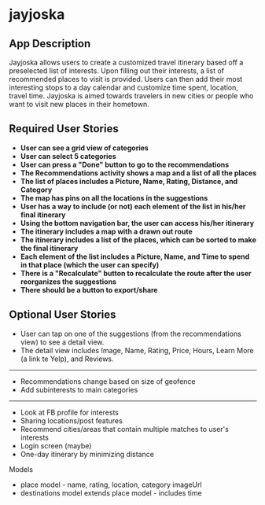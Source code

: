 # jayjoska

## App Description
Jayjoska allows users to create a customized travel itinerary based off a preselected list of interests. Upon filling out their interests, a list of recommended places to visit is provided. Users can then add their most interesting stops to a day calendar and customize time spent, location, travel time. Jayjoska is aimed towards travelers in new cities or people who want to visit new places in their hometown.


##  Required User Stories
* **User can see a grid view of categories** 
* **User can select 5 categories**
* **User can press a "Done" button to go to the recommendations**
* **The Recommendations activity shows a map and a list of all the places**
* **The list of places includes a Picture, Name, Rating, Distance, and Category**
* **The map has pins on all the locations in the suggestions**
* **User has a way to include (or not) each element of the list in his/her final itinerary**
* **Using the bottom navigation bar, the user can access his/her itinerary**
* **The itinerary includes a map with a drawn out route**
* **The itinerary includes a list of the places, which can be sorted to make the final itinerary**
* **Each element of the list includes a Picture, Name, and Time to spend in that place (which the user can specify)**
* **There is a "Recalculate" button to recalculate the route after the user reorganizes the suggestions**
* **There should be a button to export/share**

## Optional User Stories
* User can tap on one of the suggestions (from the recommendations view) to see a detail view.
* The detail view includes Image, Name, Rating, Price, Hours, Learn More (a link te Yelp), and Reviews.
------------
* Recommendations change based on size of geofence
* Add subinterests to main categories
------------
* Look at FB profile for interests
* Sharing locations/post features 
* Recommend cities/areas that contain multiple matches to user's interests
* Login screen (maybe)
* One-day itinerary by minimizing distance

Models 
* place model - name, rating, location, category imageUrl
* destinations model extends place model - includes time 
